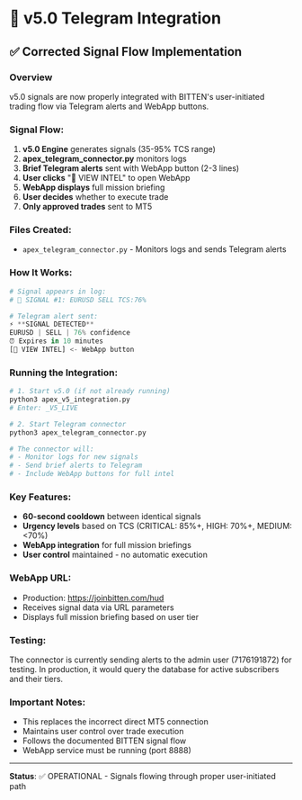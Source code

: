 # 🔗 v5.0 Telegram Integration

## ✅ Corrected Signal Flow Implementation

### Overview
v5.0 signals are now properly integrated with BITTEN's user-initiated trading flow via Telegram alerts and WebApp buttons.

### Signal Flow:
1. **v5.0 Engine** generates signals (35-95% TCS range)
2. **apex_telegram_connector.py** monitors logs
3. **Brief Telegram alerts** sent with WebApp button (2-3 lines)
4. **User clicks** "🎯 VIEW INTEL" to open WebApp
5. **WebApp displays** full mission briefing
6. **User decides** whether to execute trade
7. **Only approved trades** sent to MT5

### Files Created:
- `apex_telegram_connector.py` - Monitors logs and sends Telegram alerts

### How It Works:
```python
# Signal appears in log:
# 🎯 SIGNAL #1: EURUSD SELL TCS:76%

# Telegram alert sent:
⚡ **SIGNAL DETECTED**
EURUSD | SELL | 76% confidence
⏰ Expires in 10 minutes
[🎯 VIEW INTEL] <- WebApp button
```

### Running the Integration:
```bash
# 1. Start v5.0 (if not already running)
python3 apex_v5_integration.py
# Enter: _V5_LIVE

# 2. Start Telegram connector
python3 apex_telegram_connector.py

# The connector will:
# - Monitor logs for new signals
# - Send brief alerts to Telegram
# - Include WebApp buttons for full intel
```

### Key Features:
- **60-second cooldown** between identical signals
- **Urgency levels** based on TCS (CRITICAL: 85%+, HIGH: 70%+, MEDIUM: <70%)
- **WebApp integration** for full mission briefings
- **User control** maintained - no automatic execution

### WebApp URL:
- Production: https://joinbitten.com/hud
- Receives signal data via URL parameters
- Displays full mission briefing based on user tier

### Testing:
The connector is currently sending alerts to the admin user (7176191872) for testing.
In production, it would query the database for active subscribers and their tiers.

### Important Notes:
- This replaces the incorrect direct MT5 connection
- Maintains user control over trade execution
- Follows the documented BITTEN signal flow
- WebApp service must be running (port 8888)

---

**Status**: ✅ OPERATIONAL - Signals flowing through proper user-initiated path